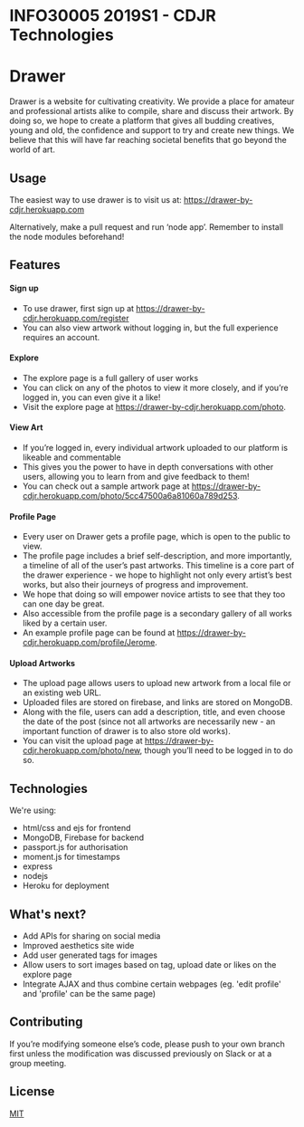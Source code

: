 # INFO30005 2019S1 - CDJR Technologies

# Drawer

Drawer is a website for cultivating creativity. We provide a place for amateur and professional artists alike to compile, share and discuss their artwork. By doing so, we hope to create a platform that gives all budding creatives, young and old, the confidence and support to try and create new things. We believe that this will have far reaching societal benefits that go beyond the world of art.

## Usage

The easiest way to use drawer is to visit us at:
https://drawer-by-cdjr.herokuapp.com

Alternatively, make a pull request and run ‘node app’. Remember to install the node modules beforehand!

## Features

#### Sign up
- To use drawer, first sign up at https://drawer-by-cdjr.herokuapp.com/register 
- You can also view artwork without logging in, but the full experience requires an account.

#### Explore
- The explore page is a full gallery of user works 
- You can click on any of the photos to view it more closely, and if you’re logged in, you can even give it a like! 
- Visit the explore page at https://drawer-by-cdjr.herokuapp.com/photo.

#### View Art
- If you’re logged in, every individual artwork uploaded to our platform is likeable and commentable 
- This gives you the power to have in depth conversations with other users, allowing you to learn from and give feedback to them! 
- You can check out a sample artwork page at https://drawer-by-cdjr.herokuapp.com/photo/5cc47500a6a81060a789d253.

#### Profile Page
- Every user on Drawer gets a profile page, which is open to the public to view. 
- The profile page includes a brief self-description, and more importantly, a timeline of all of the user’s past artworks. This timeline is a core part of the drawer experience - we hope to highlight not only every artist’s best works, but also their journeys of progress and improvement. 
- We hope that doing so will empower novice artists to see that they too can one day be great. 
- Also accessible from the profile page is a secondary gallery of all works liked by a certain user. 
- An example profile page can be found at https://drawer-by-cdjr.herokuapp.com/profile/Jerome.

#### Upload Artworks
- The upload page allows users to upload new artwork from a local file or an existing web URL. 
- Uploaded files are stored on firebase, and links are stored on MongoDB. 
- Along with the file, users can add a description, title, and even choose the date of the post (since not all artworks are necessarily new - an important function of drawer is to also store old works). 
- You can visit the upload page at https://drawer-by-cdjr.herokuapp.com/photo/new, though you’ll need to be logged in to do so.

## Technologies
We're using:
- html/css and ejs for frontend 
- MongoDB, Firebase for backend
- passport.js for authorisation
- moment.js for timestamps
- express
- nodejs
- Heroku for deployment 

## What's next?
- Add APIs for sharing on social media
- Improved aesthetics site wide
- Add user generated tags for images
- Allow users to sort images based on tag, upload date or likes on the explore page
- Integrate AJAX and thus combine certain webpages (eg. 'edit profile' and 'profile' can be the same page)

## Contributing
If you’re modifying someone else’s code, please push to your own branch first unless the modification was discussed previously on Slack or at a group meeting.

## License
[MIT](https://choosealicense.com/licenses/mit/)
